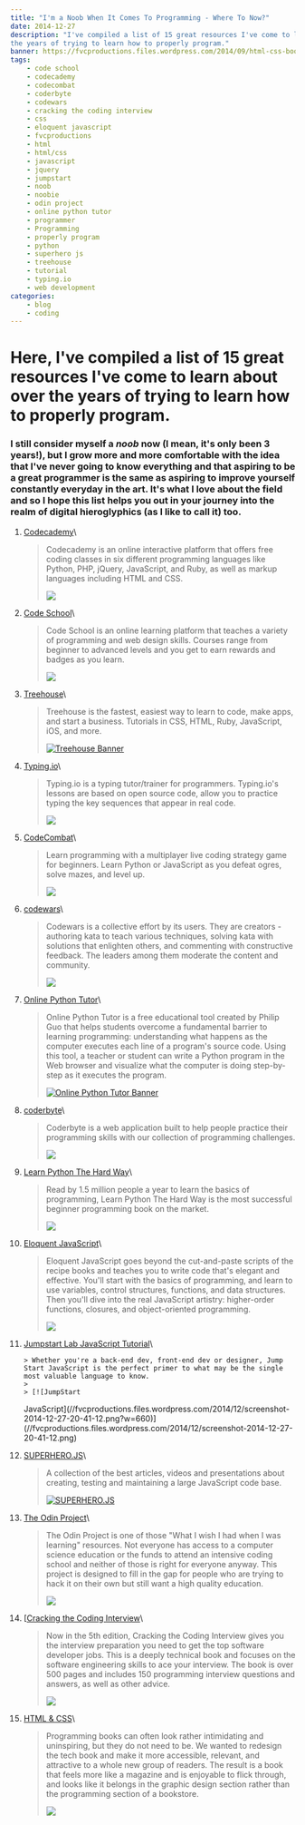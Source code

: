 ```yaml
---
title: "I'm a Noob When It Comes To Programming - Where To Now?"
date: 2014-12-27
description: "I've compiled a list of 15 great resources I've come to learn about over
the years of trying to learn how to properly program."
banner: https://fvcproductions.files.wordpress.com/2014/09/html-css-book-cover.jpg
tags:
    - code school
    - codecademy
    - codecombat
    - coderbyte
    - codewars
    - cracking the coding interview
    - css
    - eloquent javascript
    - fvcproductions
    - html
    - html/css
    - javascript
    - jquery
    - jumpstart
    - noob
    - noobie
    - odin project
    - online python tutor
    - programmer
    - Programming
    - properly program
    - python
    - superhero js
    - treehouse
    - tutorial
    - typing.io
    - web development
categories:
    - blog
    - coding
---
```


# Here, I've compiled a list of 15 great resources I've come to learn about over the years of trying to learn how to properly program.

### I still consider myself a _noob_ now (I mean, it's only been 3 years!), but I grow more and more comfortable with the idea that I've never going to know everything and that aspiring to be a great programmer is the same as aspiring to improve yourself constantly everyday in the art. It's what I love about the field and so I hope this list helps you out in your journey into the realm of digital hieroglyphics (as I like to call it) too.

1. [Codecademy](//codecademy.com/)\

   > Codecademy is an online interactive platform that offers free coding classes in six different programming languages like Python, PHP, jQuery, JavaScript, and Ruby, as well as markup languages including HTML and CSS.
   >
   > ![](//s3.amazonaws.com/codecademy-blog/assets/03-2013-new-experience.png)

2. [Code School](//codeschool.com/)\

   > Code School is an online learning platform that teaches a variety of programming and web design skills. Courses range from beginner to advanced levels and you get to earn rewards and badges as you learn.
   >
   > ![](//orm-chimera-prod.s3.amazonaws.com/1234000001682/images/codeschool_jquery.png)

3. [Treehouse](//teamtreehouse.com/)\

   > Treehouse is the fastest, easiest way to learn to code, make apps, and start a business. Tutorials in CSS, HTML, Ruby, JavaScript, iOS, and more.
   >
   > [![Treehouse
Banner](//fvcproductions.files.wordpress.com/2014/12/screenshot-2014-12-27-21-06-25.png?w=660)](//fvcproductions.files.wordpress.com/2014/12/screenshot-2014-12-27-21-06-25.png)

4. [Typing.io](//typing.io/)\

   > Typing.io is a typing tutor/trainer for programmers. Typing.io's lessons are based on open source code, allow you to practice typing the key sequences that appear in real code.
   >
   > ![](//www.bram.us/wordpress/wp-content/uploads/2013/12/typingio.png)

5. [CodeCombat](//codecombat.com/)\

   > Learn programming with a multiplayer live coding strategy game for beginners. Learn Python or JavaScript as you defeat ogres, solve mazes, and level up.
   >
   > ![](//d212dsb2sdisoj.cloudfront.net/wp-content/uploads/2013/10/logo64.jpg)

6. [codewars](//codewars.com/)\

   > Codewars is a collective effort by its users. They are creators - authoring kata to teach various techniques, solving kata with solutions that enlighten others, and commenting with constructive feedback. The leaders among them moderate the content and community.
   >
   > ![](//ciblogassets.s3.amazonaws.com/crowdblog/asset/214/codewars3.png)

7. [Online Python Tutor](//pythontutor.com/)\

   > Online Python Tutor is a free educational tool created by Philip Guo that helps students overcome a fundamental barrier to learning programming: understanding what happens as the computer executes each line of a program's source code. Using this tool, a teacher or student can write a Python program in the Web browser and visualize what the computer is doing step-by-step as it executes the program.
   >
   > [![Online Python Tutor
Banner](//fvcproductions.files.wordpress.com/2014/12/screenshot-2014-12-27-21-54-57.png?w=660)](//fvcproductions.files.wordpress.com/2014/12/screenshot-2014-12-27-21-54-57.png)

8. [coderbyte](//coderbyte.com)\

   > Coderbyte is a web application built to help people practice their programming skills with our collection of programming challenges.
   >
   > ![](//s3.amazonaws.com/ksr/assets/000/379/626/6fd69aceb1070555dacf846ed296d84f_large.png?1360397775)

9. [Learn Python The Hard Way](//learnpythonthehardway.org)\

   > Read by 1.5 million people a year to learn the basics of programming, Learn Python The Hard Way is the most successful beginner programming book on the market.
   >
   > ![](//www.kno.com/images/book-jackets/9780133124330.jpg)

10. [Eloquent JavaScript](//eloquentjavascript.net)\

    > Eloquent JavaScript goes beyond the cut-and-paste scripts of the recipe books and teaches you to write code that's elegant and effective. You'll start with the basics of programming, and learn to use variables, control structures, functions, and data structures. Then you'll dive into the real JavaScript artistry: higher-order functions, closures, and object-oriented programming.
    >
    > ![](//eloquentjavascript.net/img/cover.png)

11. [Jumpstart Lab JavaScript Tutorial](//tutorials.jumpstartlab.com/projects/javascript)\

        > Whether you're a back-end dev, front-end dev or designer, Jump Start JavaScript is the perfect primer to what may be the single most valuable language to know.
        >
        > [![JumpStart

    JavaScript](//fvcproductions.files.wordpress.com/2014/12/screenshot-2014-12-27-20-41-12.png?w=660)](//fvcproductions.files.wordpress.com/2014/12/screenshot-2014-12-27-20-41-12.png)

12. [SUPERHERO.JS](//superherojs.com)\

    > A collection of the best articles, videos and presentations about creating, testing and maintaining a large JavaScript code base.
    >
    > [![SUPERHERO.JS](//fvcproductions.files.wordpress.com/2014/12/screenshot-2014-12-27-20-42-401.png?w=660)](//fvcproductions.files.wordpress.com/2014/12/screenshot-2014-12-27-20-42-401.png)

13. [The Odin Project](//www.theodinproject.com/home)\

    > The Odin Project is one of those "What I wish I had when I was learning" resources. Not everyone has access to a computer science education or the funds to attend an intensive coding school and neither of those is right for everyone anyway. This project is designed to fill in the gap for people who are trying to hack it on their own but still want a high quality education.
    >
    > ![](//airpair-blog.s3.amazonaws.com/wp-content/uploads/2014/04/The-Odin-Project-Open-Sourced-Free-Curriculum.png)

14. [[Cracking the Coding Interview](//www.amazon.com/Cracking-Coding-Interview-Programming-Questions/dp/098478280X)\

    > Now in the 5th edition, Cracking the Coding Interview gives you the interview preparation you need to get the top software developer jobs. This is a deeply technical book and focuses on the software engineering skills to ace your interview. The book is over 500 pages and includes 150 programming interview questions and answers, as well as other advice.
    >
    > ![](//ecx.images-amazon.com/images/I/41wgksZup2L.jpg)

15. [HTML & CSS](//www.htmlandcssbook.com)\

    > Programming books can often look rather intimidating and uninspiring, but they do not need to be. We wanted to redesign the tech book and make it more accessible, relevant, and attractive to a whole new group of readers. The result is a book that feels more like a magazine and is enjoyable to flick through, and looks like it belongs in the graphic design section rather than the programming section of a bookstore.
    >
    > ![](//cdn.tripwiremagazine.com/wp-content/uploads/2012/05/html-css-design-build-websites.jpg)
